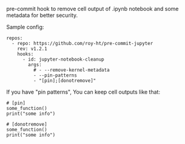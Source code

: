pre-commit hook to remove cell output of .ipynb notebook and some metadata for better security.

Sample config:
```
repos:
  - repo: https://github.com/roy-ht/pre-commit-jupyter
    rev: v1.2.1
    hooks:
      - id: jupyter-notebook-cleanup
        args:
          # - --remove-kernel-metadata
          - --pin-patterns
          - "[pin];[donotremove]"
```

If you have "pin patterns", You can keep cell outputs like that:

```
# [pin]
some_function()
print("some info")
```

```
# [donotremove]
some_function()
print("some info")
```
